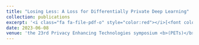 ```yaml
---
title: "Losing Less: A Loss for Differentially Private Deep Learning"
collection: publications
excerpt: '<i class="fa fa-file-pdf-o" style="color:red"></i>[<font color="red">Paper</font>](https://petsymposium.org/popets/2023/popets-2023-0083.pdf) <i class="fa fa-file-powerpoint-o" style="color:orange"></i>[<font color="orange">Slides</font>](https://drive.google.com/file/d/1leWqbEArDvZzM_zCEtjk6i_Vk5uvTpnF/view)'
date: 2023-06-08
venue: 'the 23rd Privacy Enhancing Technologies symposium <b>(PETs)</b>'
---
```



